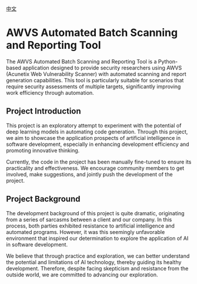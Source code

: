 [中文](README.md)

# AWVS Automated Batch Scanning and Reporting Tool

The AWVS Automated Batch Scanning and Reporting Tool is a Python-based application designed to provide security researchers using AWVS (Acunetix Web Vulnerability Scanner) with automated scanning and report generation capabilities. This tool is particularly suitable for scenarios that require security assessments of multiple targets, significantly improving work efficiency through automation.

## Project Introduction

This project is an exploratory attempt to experiment with the potential of deep learning models in automating code generation. Through this project, we aim to showcase the application prospects of artificial intelligence in software development, especially in enhancing development efficiency and promoting innovative thinking.

Currently, the code in the project has been manually fine-tuned to ensure its practicality and effectiveness. We encourage community members to get involved, make suggestions, and jointly push the development of the project.

## Project Background

The development background of this project is quite dramatic, originating from a series of sarcasms between a client and our company. In this process, both parties exhibited resistance to artificial intelligence and automated programs. However, it was this seemingly unfavorable environment that inspired our determination to explore the application of AI in software development.

We believe that through practice and exploration, we can better understand the potential and limitations of AI technology, thereby guiding its healthy development. Therefore, despite facing skepticism and resistance from the outside world, we are committed to advancing our exploration.
